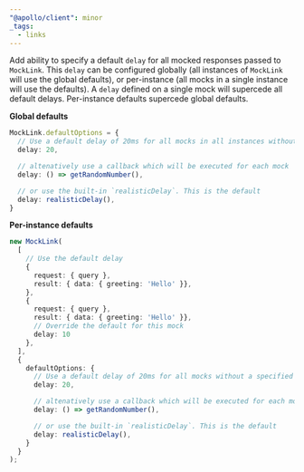 ```yaml
---
"@apollo/client": minor
_tags:
  - links
---
```


Add ability to specify a default `delay` for all mocked responses passed to `MockLink`. This `delay` can be configured globally (all instances of `MockLink` will use the global defaults), or per-instance (all mocks in a single instance will use the defaults). A `delay` defined on a single mock will supercede all default delays. Per-instance defaults supercede global defaults.

**Global defaults**

```ts
MockLink.defaultOptions = {
  // Use a default delay of 20ms for all mocks in all instances without a specified delay
  delay: 20,

  // altenatively use a callback which will be executed for each mock
  delay: () => getRandomNumber(),

  // or use the built-in `realisticDelay`. This is the default
  delay: realisticDelay(),
}
```

**Per-instance defaults**

```ts
new MockLink(
  [
    // Use the default delay
    {
      request: { query },
      result: { data: { greeting: 'Hello' }},
    },
    {
      request: { query },
      result: { data: { greeting: 'Hello' }},
      // Override the default for this mock
      delay: 10
    },
  ],
  {
    defaultOptions: {
      // Use a default delay of 20ms for all mocks without a specified delay
      delay: 20,

      // altenatively use a callback which will be executed for each mock
      delay: () => getRandomNumber(),

      // or use the built-in `realisticDelay`. This is the default
      delay: realisticDelay(),
    }
  }
);
```
